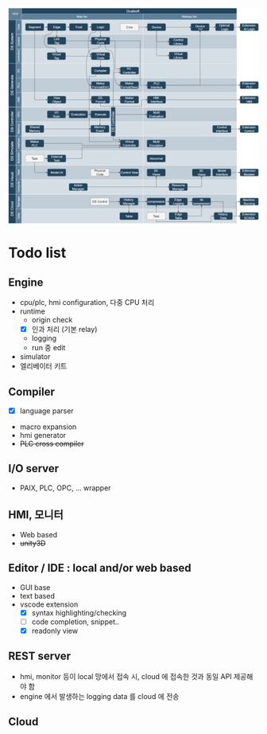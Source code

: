 ![A](release.dio.png)


# Todo list

## Engine
- cpu/plc, hmi configuration, 다중 CPU 처리
- runtime
    * origin check
    - [x] 인과 처리 (기본 relay)
    * logging
    * run 중 edit
- simulator
- 엘리베이터 키트

## Compiler
- [x] language parser
- macro expansion
- hmi generator
- ~~PLC cross compiler~~

## I/O server
- PAIX, PLC, OPC, ... wrapper

## HMI, 모니터
- Web based
- ~~unity3D~~


## Editor / IDE : local and/or web based
- GUI base
- text based
- vscode extension
    - [x] syntax highlighting/checking
    - [ ] code completion, snippet..
    - [x] readonly view

## REST server
- hmi, monitor 등이 local 망에서 접속 시, cloud 에 접속한 것과 동일 API 제공해야 함
- engine 에서 발생하는 logging data 를 cloud 에 전송

## Cloud

